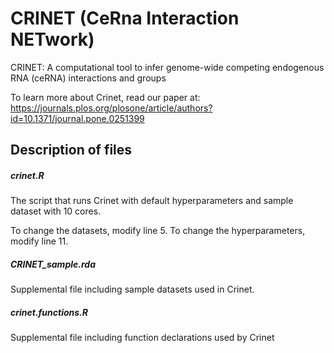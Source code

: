 # CRINET (CeRna Interaction NETwork)
CRINET: A computational tool to infer genome-wide competing endogenous RNA (ceRNA) interactions and groups

To learn more about Crinet, read our paper at: https://journals.plos.org/plosone/article/authors?id=10.1371/journal.pone.0251399

## Description of files
##### crinet.R
The script that runs Crinet with default hyperparameters and sample dataset with 10 cores.

To change the datasets, modify line 5. To change the hyperparameters, modify line 11.

##### CRINET_sample.rda
Supplemental file including sample datasets used in Crinet.
##### crinet.functions.R
Supplemental file including function declarations used by Crinet

